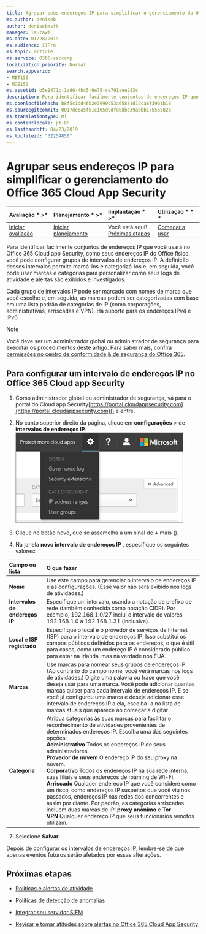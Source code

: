 ```yaml
---
title: Agrupar seus endereços IP para simplificar o gerenciamento do Office 365 Cloud App Security
ms.author: deniseb
author: denisebmsft
manager: laurawi
ms.date: 01/28/2019
ms.audience: ITPro
ms.topic: article
ms.service: O365-seccomp
localization_priority: Normal
search.appverid:
- MET150
- MOE150
ms.assetid: b5e1471c-1ad6-4bc5-9e75-ce791aee283c
description: Para identificar facilmente conjuntos de endereços IP que você usará no Office 365 Cloud app Security, como seus endereços IP do Office físico, você pode configurar grupos de intervalos de endereços IP.
ms.openlocfilehash: b8f5c1dd46b2e3990d53a65881d12ca8f3961b16
ms.sourcegitcommit: 0017dc6a5f81c165d9dfd88be39a6bb17856582e
ms.translationtype: MT
ms.contentlocale: pt-BR
ms.lasthandoff: 04/23/2019
ms.locfileid: "32254850"
---
```

# <a name="group-your-ip-addresses-to-simplify-management-in-office-365-cloud-app-security"></a>Agrupar seus endereços IP para simplificar o gerenciamento do Office 365 Cloud App Security
  
|Avaliação * *\>**|Planejamento * *\>**|Implantação * *\>**|Utilização * * *|
|:-----|:-----|:-----|:-----|
|[Iniciar avaliação](office-365-cas-overview.md) <br/> |[Iniciar planejamento](get-ready-for-office-365-cas.md) <br/> |Você está aqui!  <br/> [Próximas etapas](#next-steps) <br/> |[Começar a usar](utilization-activities-for-ocas.md) <br/> |
   
Para identificar facilmente conjuntos de endereços IP que você usará no Office 365 Cloud app Security, como seus endereços IP do Office físico, você pode configurar grupos de intervalos de endereços IP. A definição desses intervalos permite marcá-los e categorizá-los e, em seguida, você pode usar marcas e categorias para personalizar como seus logs de atividade e alertas são exibidos e investigados.
  
Cada grupo de intervalos IP pode ser marcado com nomes de marca que você escolhe e, em seguida, as marcas podem ser categorizadas com base em uma lista padrão de categorias de IP (como corporações, administrativas, arriscadas e VPN). Há suporte para os endereços IPv4 e IPv6.
  
> [!NOTE]
> Você deve ser um administrador global ou administrador de segurança para executar os procedimentos deste artigo. Para saber mais, confira [permissões no centro de conformidade &amp; de segurança do Office 365](permissions-in-the-security-and-compliance-center.md). 
  
## <a name="to-set-up-an-ip-address-range-in-office-365-cloud-app-security"></a>Para configurar um intervalo de endereços IP no Office 365 Cloud app Security

1. Como administrador global ou administrador de segurança, vá para o portal do Cloud app Security[https://portal.cloudappsecurity.com](https://portal.cloudappsecurity.com)() e entre.
    
2. No canto superior direito da página, clique em **configurações** \> de **intervalos de endereços IP**.<br>![No O365 Cloud app Security, escolha configurações para acessar o sistema e as configurações de dados](media/f6c48ee3-39b4-4b5a-8252-b6493b7bcd3d.png)<br>
  
3. Clique no botão novo, que se assemelha a um sinal de **+** mais ().
    
4. Na janela **novo intervalo de endereços IP** , especifique os seguintes valores: 
    
|**Campo ou lista**|**O que fazer**|
|:-----|:-----|
|**Nome** <br/> |Use este campo para gerenciar o intervalo de endereços IP e as configurações. (Esse valor não será exibido nos logs de atividades.)  <br/> |
|**Intervalos de endereços IP** <br/> |Especifique um intervalo, usando a notação de prefixo de rede (também conhecida como notação CIDR). Por exemplo, 192.168.1.0/27 inclui o intervalo de valores 192.168.1.0 a 192.168.1.31 (inclusive).  <br/> |
|**Local** e **ISP registrado** <br/> |Especifique o local e o provedor de serviços de Internet (ISP) para o intervalo de endereços IP. Isso substitui os campos públicos definidos para os endereços, o que é útil para casos, como um endereço IP é considerado público para estar na Irlanda, mas na verdade nos EUA.  <br/> |
|**Marcas** <br/> |Use marcas para nomear seus grupos de endereços IP. (Ao contrário do campo nome, você verá marcas nos logs de atividades.) Digite uma palavra ou frase que você deseja usar para uma marca. Você pode adicionar quantas marcas quiser para cada intervalo de endereços IP. E se você já configurou uma marca e deseja adicionar esse intervalo de endereços IP a ela, escolha-a na lista de marcas atuais que aparece ao começar a digitar.  <br/> |
|**Categoria** <br/> | Atribua categorias às suas marcas para facilitar o reconhecimento de atividades provenientes de determinados endereços IP. Escolha uma das seguintes opções:  <br/> **Administrativo** Todos os endereços IP de seus administradores.  <br/> **Provedor de nuvem** O endereço IP do seu proxy na nuvem.  <br/> **Corporativo** Todos os endereços IP na sua rede interna, suas filiais e seus endereços de roaming de Wi-Fi.  <br/> **Arriscado** Qualquer endereço IP que você considere como um risco, como endereços IP suspeitos que você viu nos passados, endereços IP nas redes dos concorrentes e assim por diante. Por padrão, as categorias arriscadas incluem duas marcas de IP: **proxy anônimo** e **Tor** <br/> **VPN** Qualquer endereço IP que seus funcionários remotos utilizam.  <br/> |
   
7. Selecione **Salvar**.
    
Depois de configurar os intervalos de endereços IP, lembre-se de que apenas eventos futuros serão afetados por essas alterações.
  
## <a name="next-steps"></a>Próximas etapas

- [Políticas e alertas de atividade](activity-policies-and-alerts.md)
    
- [Políticas de detecção de anomalias](anomaly-detection-policies-in-ocas.md)
    
- [Integrar seu servidor SIEM](integrate-your-siem-server-with-office-365-cas.md)
    
- [Revisar e tomar atitudes sobre alertas no Office 365 Cloud App Security](review-office-365-cas-alerts.md)
    

